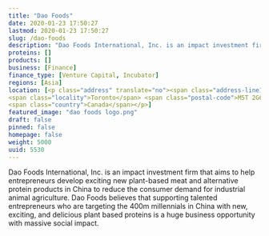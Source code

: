 ```yaml
---
title: "Dao Foods"
date: 2020-01-23 17:50:27
lastmod: 2020-01-23 17:50:27
slug: /dao-foods
description: "Dao Foods International, Inc. is an impact investment firm that aims to help entrepreneurs develop exciting new plant-based meat and alternative protein products in China to reduce the consumer demand for industrial animal agriculture. Dao Foods believes that supporting talented entrepreneurs who are targeting the 400m millennials in China with new, exciting, and delicious plant based proteins is a huge business opportunity with massive social impact."
proteins: []
products: []
business: [Finance]
finance_type: [Venture Capital, Incubator]
regions: [Asia]
location: [<p class="address" translate="no"><span class="address-line1">Spadina Avenue</span><br>
<span class="locality">Toronto</span> <span class="postal-code">M5T 2G6</span><br>
<span class="country">Canada</span></p>]
featured_image: "dao foods logo.png"
draft: false
pinned: false
homepage: false
weight: 5000
uuid: 5530
---
```

<p>Dao Foods International, Inc. is an impact investment firm that aims to help entrepreneurs develop exciting new plant-based meat and alternative protein products in China to reduce the consumer demand for industrial animal agriculture. Dao Foods believes that supporting talented entrepreneurs who are targeting the 400m millennials in China with new, exciting, and delicious plant based proteins is a huge business opportunity with massive social impact.</p>
